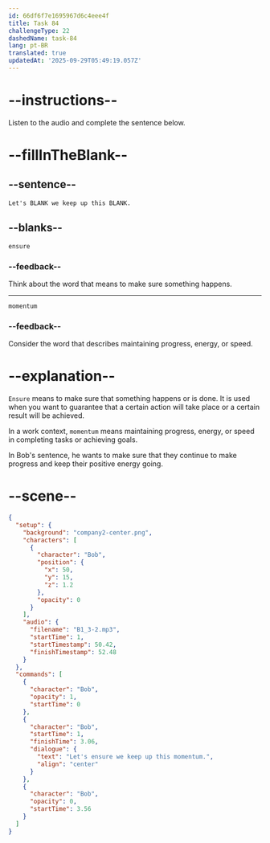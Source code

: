 ```yaml
---
id: 66df6f7e1695967d6c4eee4f
title: Task 84
challengeType: 22
dashedName: task-84
lang: pt-BR
translated: true
updatedAt: '2025-09-29T05:49:19.057Z'
---
```

<!--
AUDIO REFERENCE:
Bob: Let's ensure we keep up this momentum.
-->

# --instructions--

Listen to the audio and complete the sentence below.

# --fillInTheBlank--

## --sentence--

`Let's BLANK we keep up this BLANK.`

## --blanks--

`ensure`

### --feedback--

Think about the word that means to make sure something happens.

---

`momentum`

### --feedback--

Consider the word that describes maintaining progress, energy, or speed.

# --explanation--

`Ensure` means to make sure that something happens or is done. It is used when you want to guarantee that a certain action will take place or a certain result will be achieved.

In a work context, `momentum` means maintaining progress, energy, or speed in completing tasks or achieving goals. 

In Bob's sentence, he wants to make sure that they continue to make progress and keep their positive energy going.

# --scene--

```json
{
  "setup": {
    "background": "company2-center.png",
    "characters": [
      {
        "character": "Bob",
        "position": {
          "x": 50,
          "y": 15,
          "z": 1.2
        },
        "opacity": 0
      }
    ],
    "audio": {
      "filename": "B1_3-2.mp3",
      "startTime": 1,
      "startTimestamp": 50.42,
      "finishTimestamp": 52.48
    }
  },
  "commands": [
    {
      "character": "Bob",
      "opacity": 1,
      "startTime": 0
    },
    {
      "character": "Bob",
      "startTime": 1,
      "finishTime": 3.06,
      "dialogue": {
        "text": "Let's ensure we keep up this momentum.",
        "align": "center"
      }
    },
    {
      "character": "Bob",
      "opacity": 0,
      "startTime": 3.56
    }
  ]
}
```
